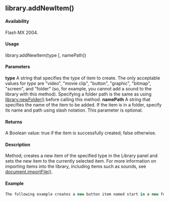 ## library.addNewItem()

#### Availability

Flash MX 2004.

#### Usage

library.addNewItem(type \[, namePath\])

#### Parameters

**type** A string that specifies the type of item to create. The only acceptable values for *type* are "video", "movie clip", "button", "graphic", "bitmap", "screen", and "folder" (so, for example, you cannot add a sound to the library with this method). Specifying a folder path is the same as using [library.newFolder()](#_bookmark709) before calling this method.
**namePath** A string that specifies the name of the item to be added. If the item is in a folder, specify its name and path using slash notation. This parameter is optional.

#### Returns

A Boolean value: true if the item is successfully created; false otherwise.

#### Description

Method; creates a new item of the specified type in the Library panel and sets the new item to the currently selected item. For more information on importing items into the library, including items such as sounds, see [document.importFile()](#_bookmark225).

#### Example

```javascript
The following example creates a new button item named start in a new folder named folderTwo: fl.getDocumentDOM().library.addNewItem("button", "folderTwo/start");

```